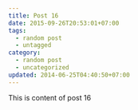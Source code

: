 ```yaml
---
title: Post 16
date: 2015-09-26T20:53:01+07:00
tags:
  - random post
  - untagged
category:
  - random post
  - uncategorized
updated: 2014-06-25T04:40:50+07:00
---
```

This is content of post 16